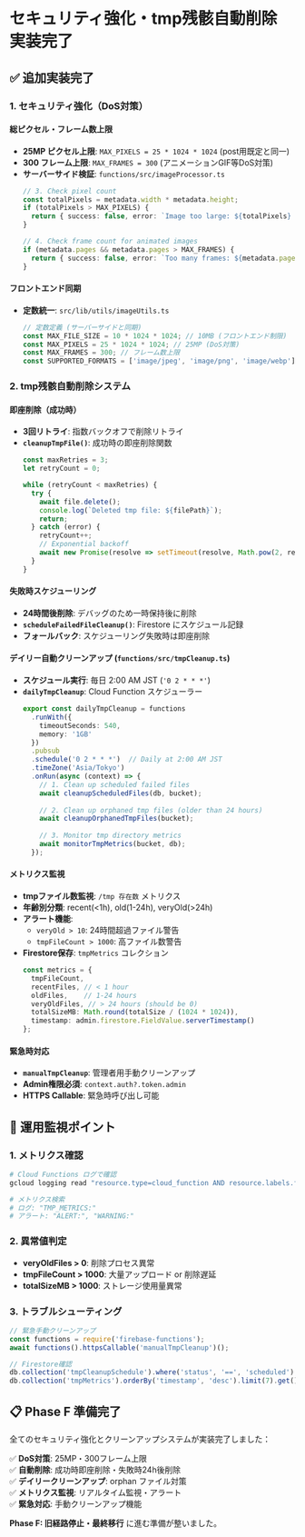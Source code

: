 # セキュリティ強化・tmp残骸自動削除 実装完了

## ✅ 追加実装完了

### 1. セキュリティ強化（DoS対策）

#### **総ピクセル・フレーム数上限**
- **25MP ピクセル上限**: `MAX_PIXELS = 25 * 1024 * 1024` (post用既定と同一)
- **300 フレーム上限**: `MAX_FRAMES = 300` (アニメーションGIF等DoS対策)
- **サーバーサイド検証**: `functions/src/imageProcessor.ts`
  ```typescript
  // 3. Check pixel count
  const totalPixels = metadata.width * metadata.height;
  if (totalPixels > MAX_PIXELS) {
    return { success: false, error: `Image too large: ${totalPixels} pixels (max: ${MAX_PIXELS})` };
  }

  // 4. Check frame count for animated images
  if (metadata.pages && metadata.pages > MAX_FRAMES) {
    return { success: false, error: `Too many frames: ${metadata.pages} (max: ${MAX_FRAMES})` };
  }
  ```

#### **フロントエンド同期**
- **定数統一**: `src/lib/utils/imageUtils.ts`
  ```typescript
  // 定数定義 (サーバーサイドと同期)
  const MAX_FILE_SIZE = 10 * 1024 * 1024; // 10MB (フロントエンド制限)
  const MAX_PIXELS = 25 * 1024 * 1024; // 25MP (DoS対策)
  const MAX_FRAMES = 300; // フレーム数上限
  const SUPPORTED_FORMATS = ['image/jpeg', 'image/png', 'image/webp'];
  ```

### 2. tmp残骸自動削除システム

#### **即座削除（成功時）**
- **3回リトライ**: 指数バックオフで削除リトライ
- **`cleanupTmpFile()`**: 成功時の即座削除関数
  ```typescript
  const maxRetries = 3;
  let retryCount = 0;
  
  while (retryCount < maxRetries) {
    try {
      await file.delete();
      console.log(`Deleted tmp file: ${filePath}`);
      return;
    } catch (error) {
      retryCount++;
      // Exponential backoff
      await new Promise(resolve => setTimeout(resolve, Math.pow(2, retryCount) * 1000));
    }
  }
  ```

#### **失敗時スケジューリング**
- **24時間後削除**: デバッグのため一時保持後に削除
- **`scheduleFailedFileCleanup()`**: Firestore にスケジュール記録
- **フォールバック**: スケジューリング失敗時は即座削除

#### **デイリー自動クリーンアップ** (`functions/src/tmpCleanup.ts`)
- **スケジュール実行**: 毎日 2:00 AM JST (`'0 2 * * *'`)
- **`dailyTmpCleanup`**: Cloud Function スケジューラー
  ```typescript
  export const dailyTmpCleanup = functions
    .runWith({
      timeoutSeconds: 540,
      memory: '1GB'
    })
    .pubsub
    .schedule('0 2 * * *')  // Daily at 2:00 AM JST
    .timeZone('Asia/Tokyo')
    .onRun(async (context) => {
      // 1. Clean up scheduled failed files
      await cleanupScheduledFiles(db, bucket);
      
      // 2. Clean up orphaned tmp files (older than 24 hours)
      await cleanupOrphanedTmpFiles(bucket);
      
      // 3. Monitor tmp directory metrics
      await monitorTmpMetrics(bucket, db);
    });
  ```

#### **メトリクス監視**
- **tmpファイル数監視**: `/tmp 存在数` メトリクス
- **年齢別分類**: recent(<1h), old(1-24h), veryOld(>24h)
- **アラート機能**: 
  - `veryOld > 10`: 24時間超過ファイル警告
  - `tmpFileCount > 1000`: 高ファイル数警告
- **Firestore保存**: `tmpMetrics` コレクション
  ```typescript
  const metrics = {
    tmpFileCount,
    recentFiles, // < 1 hour
    oldFiles,    // 1-24 hours
    veryOldFiles, // > 24 hours (should be 0)
    totalSizeMB: Math.round(totalSize / (1024 * 1024)),
    timestamp: admin.firestore.FieldValue.serverTimestamp()
  };
  ```

#### **緊急時対応**
- **`manualTmpCleanup`**: 管理者用手動クリーンアップ
- **Admin権限必須**: `context.auth?.token.admin`
- **HTTPS Callable**: 緊急時呼び出し可能

## 🔧 運用監視ポイント

### 1. メトリクス確認
```bash
# Cloud Functions ログで確認
gcloud logging read "resource.type=cloud_function AND resource.labels.function_name=dailyTmpCleanup" --limit=10

# メトリクス検索
# ログ: "TMP_METRICS:"
# アラート: "ALERT:", "WARNING:"
```

### 2. 異常値判定
- **veryOldFiles > 0**: 削除プロセス異常
- **tmpFileCount > 1000**: 大量アップロード or 削除遅延
- **totalSizeMB > 1000**: ストレージ使用量異常

### 3. トラブルシューティング
```typescript
// 緊急手動クリーンアップ
const functions = require('firebase-functions');
await functions().httpsCallable('manualTmpCleanup')();

// Firestore確認
db.collection('tmpCleanupSchedule').where('status', '==', 'scheduled').get()
db.collection('tmpMetrics').orderBy('timestamp', 'desc').limit(7).get()
```

## 📋 Phase F 準備完了

全てのセキュリティ強化とクリーンアップシステムが実装完了しました：

✅ **DoS対策**: 25MP・300フレーム上限  
✅ **自動削除**: 成功時即座削除・失敗時24h後削除  
✅ **デイリークリーンアップ**: orphan ファイル対策  
✅ **メトリクス監視**: リアルタイム監視・アラート  
✅ **緊急対応**: 手動クリーンアップ機能  

**Phase F: 旧経路停止・最終移行** に進む準備が整いました。